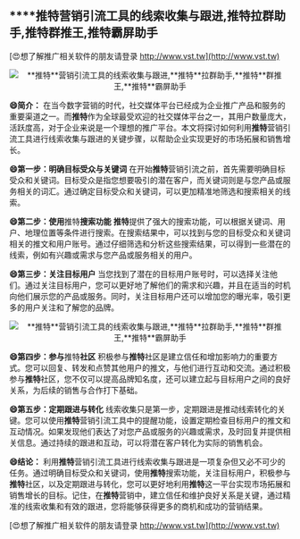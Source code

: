 ## ****推特**营销引流工具的线索收集与跟进,**推特**拉群助手,**推特**群推王,**推特**霸屏助手**

[😍想了解推广相关软件的朋友请登录 http://www.vst.tw](http://www.vst.tw)

 <center><img src="https://vst.tw/MP4/tuiguang/png/8.png" alt="**推特**营销引流工具的线索收集与跟进,**推特**拉群助手,**推特**群推王,**推特**霸屏助手"></center>

**😄简介：**
在当今数字营销的时代，社交媒体平台已经成为企业推广产品和服务的重要渠道之一。而**推特**作为全球最受欢迎的社交媒体平台之一，其用户数量庞大，活跃度高，对于企业来说是一个理想的推广平台。本文将探讨如何利用**推特**营销引流工具进行线索收集与跟进的关键步骤，以帮助企业实现更好的市场拓展和销售增长。

**😄第一步：明确目标受众与关键词**
在开始**推特**营销引流之前，首先需要明确目标受众和关键词。目标受众是指您想要吸引的潜在客户，而关键词则是与您产品或服务相关的词汇。通过确定目标受众和关键词，可以更加精准地筛选和搜索相关的线索。

**😄第二步：使用**推特**搜索功能**
**推特**提供了强大的搜索功能，可以根据关键词、用户、地理位置等条件进行搜索。在搜索结果中，可以找到与您的目标受众和关键词相关的推文和用户账号。通过仔细筛选和分析这些搜索结果，可以得到一些潜在的线索，例如有兴趣或需求与您产品或服务相关的用户。

**😄第三步：关注目标用户**
当您找到了潜在的目标用户账号时，可以选择关注他们。通过关注目标用户，您可以更好地了解他们的需求和兴趣，并且在适当的时机向他们展示您的产品或服务。同时，关注目标用户还可以增加您的曝光率，吸引更多的用户关注和了解您的品牌。

 <center><img src="https://vst.tw/MP4/tuiguang/png/5.png" alt="**推特**营销引流工具的线索收集与跟进,**推特**拉群助手,**推特**群推王,**推特**霸屏助手"></center>

**😄第四步：参与**推特**社区**
积极参与**推特**社区是建立信任和增加影响力的重要方式。您可以回复、转发和点赞其他用户的推文，与他们进行互动和交流。通过积极参与**推特**社区，您不仅可以提高品牌知名度，还可以建立起与目标用户之间的良好关系，为后续的销售与合作打下基础。

**😄第五步：定期跟进与转化**
线索收集只是第一步，定期跟进是推动线索转化的关键。您可以使用**推特**营销引流工具中的提醒功能，设置定期检查目标用户的推文和互动情况。如果发现他们表达了对您产品或服务的兴趣或需求，及时回复并提供相关信息。通过持续的跟进和互动，可以将潜在客户转化为实际的销售机会。

**😄结论：**
利用**推特**营销引流工具进行线索收集与跟进是一项复杂但又必不可少的任务。通过明确目标受众和关键词，使用**推特**搜索功能，关注目标用户，积极参与**推特**社区，以及定期跟进与转化，您可以更好地利用**推特**这一平台实现市场拓展和销售增长的目标。记住，在**推特**营销中，建立信任和维护良好关系是关键，通过精准的线索收集和有效的跟进，您将能够获得更多的商机和成功的营销结果。

[😍想了解推广相关软件的朋友请登录 http://www.vst.tw](http://www.vst.tw)



